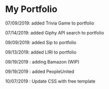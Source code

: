 # My Portfolio

07/09/2019: added Trivia Game to portfolio

07/14/2019: added Giphy API search to portfolio

09/09/2019: added Sip to portfolio

09/13/2019: added LIRI to portfolio

09/19/2019 : adding Bamazon (WIP)

09/19/2019 : added PeopleUnited

10/07/2019 : Update CSS with free template
